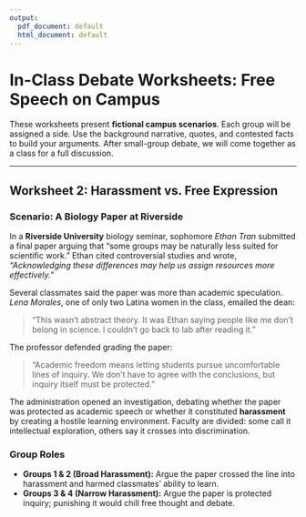 ```yaml
---
output:
  pdf_document: default
  html_document: default
---
```

# In-Class Debate Worksheets: Free Speech on Campus

These worksheets present **fictional campus scenarios**. Each group will be assigned a side. Use the background narrative, quotes, and contested facts to build your arguments. After small-group debate, we will come together as a class for a full discussion.

---

## Worksheet 2: Harassment vs. Free Expression

### Scenario: A Biology Paper at Riverside
In a **Riverside University** biology seminar, sophomore *Ethan Tran* submitted a final paper arguing that “some groups may be naturally less suited for scientific work.” Ethan cited controversial studies and wrote, *“Acknowledging these differences may help us assign resources more effectively.”*

Several classmates said the paper was more than academic speculation. *Lena Morales*, one of only two Latina women in the class, emailed the dean:  
> “This wasn’t abstract theory. It was Ethan saying people like me don’t belong in science. I couldn’t go back to lab after reading it.”  

The professor defended grading the paper:  
> “Academic freedom means letting students pursue uncomfortable lines of inquiry. We don’t have to agree with the conclusions, but inquiry itself must be protected.”  

The administration opened an investigation, debating whether the paper was protected as academic speech or whether it constituted **harassment** by creating a hostile learning environment. Faculty are divided: some call it intellectual exploration, others say it crosses into discrimination.

### Group Roles
- **Groups 1 & 2 (Broad Harassment):** Argue the paper crossed the line into harassment and harmed classmates’ ability to learn.  
- **Groups 3 & 4 (Narrow Harassment):** Argue the paper is protected inquiry; punishing it would chill free thought and debate.  
